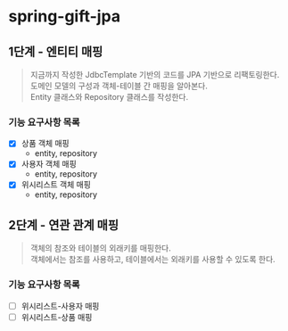 # spring-gift-jpa

## 1단계 - 엔티티 매핑
> 지금까지 작성한 JdbcTemplate 기반의 코드를 JPA 기반으로 리팩토링한다.   
> 도메인 모델의 구성과 객체-테이블 간 매핑을 알아본다.   
> Entity 클래스와 Repository 클래스를 작성한다.

### 기능 요구사항 목록
- [x] 상품 객체 매핑
  - entity, repository
- [x] 사용자 객체 매핑
  - entity, repository
- [x] 위시리스트 객체 매핑
  - entity, repository

## 2단계 - 연관 관계 매핑
> 객체의 참조와 테이블의 외래키를 매핑한다.   
> 객체에서는 참조를 사용하고, 테이블에서는 외래키를 사용할 수 있도록 한다.

### 기능 요구사항 목록
- [ ] 위시리스트-사용자 매핑
- [ ] 위시리스트-상품 매핑